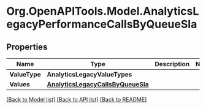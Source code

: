 
# Org.OpenAPITools.Model.AnalyticsLegacyPerformanceCallsByQueueSla

## Properties

Name | Type | Description | Notes
------------ | ------------- | ------------- | -------------
**ValueType** | **AnalyticsLegacyValueTypes** |  | 
**Values** | [**AnalyticsLegacyCallsByQueueSla**](AnalyticsLegacyCallsByQueueSla.md) |  | 

[[Back to Model list]](../README.md#documentation-for-models)
[[Back to API list]](../README.md#documentation-for-api-endpoints)
[[Back to README]](../README.md)

